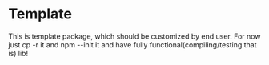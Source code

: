 # Template

This is template package, which should be customized by end user.
For now just cp -r it and npm --init it and have fully functional(compiling/testing that is) lib!